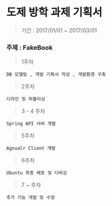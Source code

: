 #	도제 방학 과제 기획서

> 기간 : 2017/01/01 ~ 2017/03/01



### 주제 : FakeBook

> 1주차	

```
DB 모델링 , 개발 기획서 작성 , 개발환경 구축
```

> 2주차

```
디자인 및 퍼블리싱
```

> 3 - 4 주차

```
Spring API 서버 개발 
```

> 5주차 

```
Agnualr Client 개발
```

> 6주차 

```
Ubuntu 최종 배포 및 디버깅
```

> 7 ~ 주차

```
추가 기능 개발 및 수정
```


